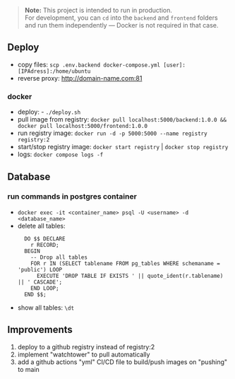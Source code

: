 > **Note:** This project is intended to run in production.  
> For development, you can `cd` into the `backend` and `frontend` folders and run them independently — Docker is not required in that case.

## Deploy

- copy files: `scp .env.backend docker-compose.yml [user]:[IPAdress]:/home/ubuntu`
- reverse proxy: http://domain-name.com:81

### docker

- deploy: - `./deploy.sh`
- pull image from registry: `docker pull localhost:5000/backend:1.0.0 && docker pull localhost:5000/frontend:1.0.0`
- run registry image: `docker run -d -p 5000:5000 --name registry registry:2`
- start/stop registry image: `docker start registry` | `docker stop registry`
- logs: `docker compose logs -f`

## Database

### run commands in postgres container

- `docker exec -it <container_name> psql -U <username> -d <database_name>`
- delete all tables:
  ```
    DO $$ DECLARE
      r RECORD;
    BEGIN
      -- Drop all tables
      FOR r IN (SELECT tablename FROM pg_tables WHERE schemaname = 'public') LOOP
        EXECUTE 'DROP TABLE IF EXISTS ' || quote_ident(r.tablename) || ' CASCADE';
      END LOOP;
    END $$;
  ```
- show all tables: `\dt`

## Improvements

1. deploy to a github registry instead of registry:2
2. implement "watchtower" to pull automatically
3. add a github actions "yml" CI/CD file to build/push images on "pushing" to main
